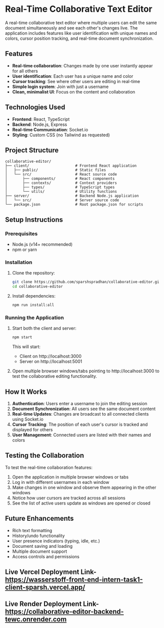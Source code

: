 # Real-Time Collaborative Text Editor

A real-time collaborative text editor where multiple users can edit the same document simultaneously and see each other's changes live. The application includes features like user identification with unique names and colors, cursor position tracking, and real-time document synchronization.

## Features

- **Real-time collaboration**: Changes made by one user instantly appear for all others
- **User identification**: Each user has a unique name and color
- **Cursor tracking**: See where other users are editing in real-time
- **Simple login system**: Join with just a username
- **Clean, minimalist UI**: Focus on the content and collaboration

## Technologies Used

- **Frontend**: React, TypeScript
- **Backend**: Node.js, Express
- **Real-time Communication**: Socket.io
- **Styling**: Custom CSS (no Tailwind as requested)

## Project Structure

```
collaborative-editor/
├── client/                     # Frontend React application
│   ├── public/                 # Static files
│   └── src/                    # React source code
│       ├── components/         # React components
│       ├── contexts/           # Context providers
│       ├── types/              # TypeScript types
│       └── utils/              # Utility functions
├── server/                     # Backend Node.js application
│   └── src/                    # Server source code
└── package.json                # Root package.json for scripts
```

## Setup Instructions

### Prerequisites

- Node.js (v14+ recommended)
- npm or yarn

### Installation

1. Clone the repository:
   ```bash
   git clone https://github.com/sparshspradhan/collaborative-editor.git
   cd collaborative-editor
   ```

2. Install dependencies:
   ```bash
   npm run install:all
   ```

### Running the Application

1. Start both the client and server:
   ```bash
   npm start
   ```

   This will start:
   - Client on http://localhost:3000
   - Server on http://localhost:5001

2. Open multiple browser windows/tabs pointing to http://localhost:3000 to test the collaborative editing functionality.

## How It Works

1. **Authentication**: Users enter a username to join the editing session
2. **Document Synchronization**: All users see the same document content
3. **Real-time Updates**: Changes are broadcast to all connected clients using Socket.io
4. **Cursor Tracking**: The position of each user's cursor is tracked and displayed for others
5. **User Management**: Connected users are listed with their names and colors

## Testing the Collaboration

To test the real-time collaboration features:

1. Open the application in multiple browser windows or tabs
2. Log in with different usernames in each window
3. Make changes in one window and observe them appearing in the other windows
4. Notice how user cursors are tracked across all sessions
5. See the list of active users update as windows are opened or closed

## Future Enhancements

- Rich text formatting
- History/undo functionality
- User presence indicators (typing, idle, etc.)
- Document saving and loading
- Multiple document support
- Access controls and permissions

## Live Vercel Deployment Link- https://wasserstoff-front-end-intern-task1-client-sparsh.vercel.app/
## Live Render Deployment Link- https://collaborative-editor-backend-tewc.onrender.com
